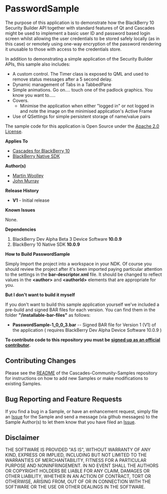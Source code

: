 # PasswordSample

The purpose of this application is to demonstrate how the BlackBerry 10 Security Builder API together with standard features of Qt and Cascades might be used to implement a basic user ID and password based login screen whilst allowing the user credentials to be stored safely locally (as in this case) or remotely using one-way encryption of the password rendering it unusable to those with access to the credentials store.

In addition to demonstrating a simple application of the Security Builder APIs, this sample also includes:

* A custom control. The Timer class is exposed to QML and used to remove status messages after a 5 second delay.
* Dynamic management of Tabs in a TabbedPane
* Simple animations. Go on.... touch one of the padlock graphics. You know you want to.....
* Covers.
  * Minimise the application when either "logged in" or not logged in and note the image on the minimised application's Active Frame 
* Use of QSettings for simple persistent storage of name/value pairs
 
The sample code for this application is Open Source under 
the [Apache 2.0 License](http://www.apache.org/licenses/LICENSE-2.0.html).

**Applies To**

* [Cascades for BlackBerry 10](https://developer.blackberry.com/cascades/)
* [BlackBerry Native SDK](http://developer.blackberry.com/native/)

**Author(s)** 

* [Martin Woolley](https://github.com/mdwoolley)
* [John Murray](https://github.com/jcmurray)

**Release History**

* **V1** - Initial release

**Known Issues**

None.

**Dependencies**

1. BlackBerry Dev Alpha Beta 3 Device Software **10.0.9**
1. BlackBerry 10 Native SDK **10.0.9**

**How to Build PasswordSample**

Simply Import the project into a workspace in your NDK. Of course you should review the project after it's been imported paying particular attention to the settings in the **bar-descriptor.xml** file. It should be changed to reflect values in the **&lt;author&gt;** and **&lt;authorId&gt;** elements that are appropriate for you.
 
**But I don't want to build it myself**

If you don't want to build this sample application yourself we've included a 
pre-build and signed BAR files for each version. You can find them in the 
folder **"/installable-bar-files"** as follows:

* **PasswordSample-1\_0\_0\_3.bar** -- Signed BAR file for Version 1 (V1) of the application ( requires BlackBerry Dev Alpha Device Software 10.0.9 )

**To contribute code to this repository you must be [signed up as an 
official contributor](http://blackberry.github.com/howToContribute.html).**


## Contributing Changes

Please see the [README](https://github.com/blackberry/Cascades-Community-Samples/blob/master/README.md) 
of the Cascades-Community-Samples repository for instructions on how to add new Samples or 
make modifications to existing Samples.


## Bug Reporting and Feature Requests

If you find a bug in a Sample, or have an enhancement request, simply file 
an [Issue](https://github.com/blackberry/Cascades-Community-Samples/issues) for 
the Sample and send a message (via github messages) to the Sample Author(s) to let 
them know that you have filed an [Issue](https://github.com/blackberry/Cascades-Community-Samples/issues).


## Disclaimer

THE SOFTWARE IS PROVIDED "AS IS", WITHOUT WARRANTY OF ANY KIND, EXPRESS OR IMPLIED, INCLUDING 
BUT NOT LIMITED TO THE WARRANTIES OF MERCHANTABILITY, FITNESS FOR A PARTICULAR PURPOSE 
AND NONINFRINGEMENT. IN NO EVENT SHALL THE AUTHORS OR COPYRIGHT HOLDERS BE LIABLE FOR 
ANY CLAIM, DAMAGES OR OTHER LIABILITY, WHETHER IN AN ACTION OF CONTRACT, TORT OR 
OTHERWISE, ARISING FROM, OUT OF OR IN CONNECTION WITH THE SOFTWARE OR THE USE OR 
OTHER DEALINGS IN THE SOFTWARE.